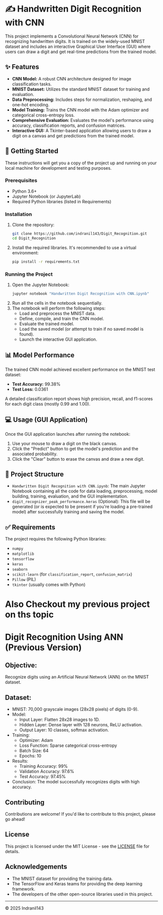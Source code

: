 # ✍️ Handwritten Digit Recognition with CNN

This project implements a Convolutional Neural Network (CNN) for recognizing handwritten digits. It is trained on the widely-used MNIST dataset and includes an interactive Graphical User Interface (GUI) where users can draw a digit and get real-time predictions from the trained model.

## ✨ Features

* **CNN Model:** A robust CNN architecture designed for image classification tasks.
* **MNIST Dataset:** Utilizes the standard MNIST dataset for training and evaluation.
* **Data Preprocessing:** Includes steps for normalization, reshaping, and one-hot encoding.
* **Model Training:** Trains the CNN model with the Adam optimizer and categorical cross-entropy loss.
* **Comprehensive Evaluation:** Evaluates the model's performance using accuracy, classification reports, and confusion matrices.
* **Interactive GUI:** A Tkinter-based application allowing users to draw a digit on a canvas and get predictions from the trained model.

## 🚀 Getting Started

These instructions will get you a copy of the project up and running on your local machine for development and testing purposes.

### Prerequisites

* Python 3.6+
* Jupyter Notebook (or JupyterLab)
* Required Python libraries (listed in Requirements)

### Installation

1.  Clone the repository:
    ```bash
    git clone https://github.com/indranil143/Digit_Recognition.git
    cd Digit_Recognition
    ```

2.  Install the required libraries. It's recommended to use a virtual environment:
    ```bash
    pip install -r requirements.txt
    ```

### Running the Project

1.  Open the Jupyter Notebook:
    ```bash
    jupyter notebook "Handwritten Digit Recognition with CNN.ipynb"
    ```
2.  Run all the cells in the notebook sequentially.
3.  The notebook will perform the following steps:
    * Load and preprocess the MNIST data.
    * Define, compile, and train the CNN model.
    * Evaluate the trained model.
    * Load the saved model (or attempt to train if no saved model is found).
    * Launch the interactive GUI application.

## 📊 Model Performance

The trained CNN model achieved excellent performance on the MNIST test dataset:

* **Test Accuracy:** 99.38%
* **Test Loss:** 0.0361

A detailed classification report shows high precision, recall, and f1-scores for each digit class (mostly 0.99 and 1.00).

## 💻 Usage (GUI Application)

Once the GUI application launches after running the notebook:

1.  Use your mouse to draw a digit on the black canvas.
2.  Click the "Predict" button to get the model's prediction and the associated probability.
3.  Click the "Clear" button to erase the canvas and draw a new digit.

## 📁 Project Structure

* `Handwritten Digit Recognition with CNN.ipynb`: The main Jupyter Notebook containing all the code for data loading, preprocessing, model building, training, evaluation, and the GUI implementation.
* `digit_recognizer_peak_performance.keras` (Optional): This file will be generated (or is expected to be present if you're loading a pre-trained model) after successfully training and saving the model.

## ✅ Requirements

The project requires the following Python libraries:

* `numpy`
* `matplotlib`
* `tensorflow`
* `keras`
* `seaborn`
* `scikit-learn` (for `classification_report`, `confusion_matrix`)
* `Pillow` (PIL)
* `tkinter` (usually comes with Python)

# Also Checkout my previous project on ths topic

# Digit Recognition Using ANN (Previous Version)
## Objective:
Recognize digits using an Artificial Neural Network (ANN) on the MNIST dataset.

## Dataset:
- MNIST: 70,000 grayscale images (28x28 pixels) of digits (0-9).
- Model:
  - Input Layer: Flatten 28x28 images to 1D.
  - Hidden Layer: Dense layer with 128 neurons, ReLU activation.
  - Output Layer: 10 classes, softmax activation.
- Training:
  - Optimizer: Adam
  - Loss Function: Sparse categorical cross-entropy
  - Batch Size: 64
  - Epochs: 10
- Results:
  - Training Accuracy: 99%
  - Validation Accuracy: 97.6%
  - Test Accuracy: 97.45%
- Conclusion:
The model successfully recognizes digits with high accuracy.

## Contributing

Contributions are welcome! If you'd like to contribute to this project, please go ahead!

## License

This project is licensed under the MIT License - see the [LICENSE](LICENSE) file for details.

## Acknowledgements

* The MNIST dataset for providing the training data.
* The TensorFlow and Keras teams for providing the deep learning framework.
* The developers of the other open-source libraries used in this project.

---
© 2025 Indranil143

